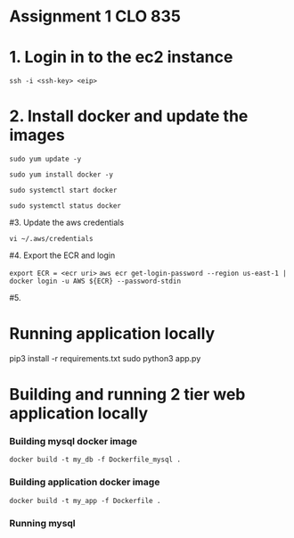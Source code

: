 # Assignment 1 CLO 835

# 1. Login in to the ec2 instance
```ssh -i <ssh-key> <eip>```

# 2. Install docker and update the images
```sudo yum update -y``` 

```sudo yum install docker -y```

```sudo systemctl start docker``` 

```sudo systemctl status docker```

#3. Update the aws credentials 

```vi ~/.aws/credentials```

#4. Export the ECR and login

```export ECR = <ecr uri>```
```aws ecr get-login-password --region us-east-1 | docker login -u AWS ${ECR} --password-stdin```

#5. 

# Running application locally
pip3 install -r requirements.txt
sudo python3 app.py
# Building and running 2 tier web application locally
### Building mysql docker image 
```docker build -t my_db -f Dockerfile_mysql . ```

### Building application docker image 
```docker build -t my_app -f Dockerfile . ```

### Running mysql
